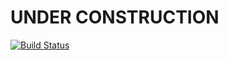 UNDER CONSTRUCTION
==================
[![Build Status](https://travis-ci.org/alexbool/macrobuf.png)](https://travis-ci.org/alexbool/macrobuf)
